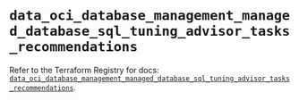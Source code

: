 # `data_oci_database_management_managed_database_sql_tuning_advisor_tasks_recommendations`

Refer to the Terraform Registry for docs: [`data_oci_database_management_managed_database_sql_tuning_advisor_tasks_recommendations`](https://registry.terraform.io/providers/hashicorp/oci/7.19.0/docs/data-sources/database_management_managed_database_sql_tuning_advisor_tasks_recommendations).
